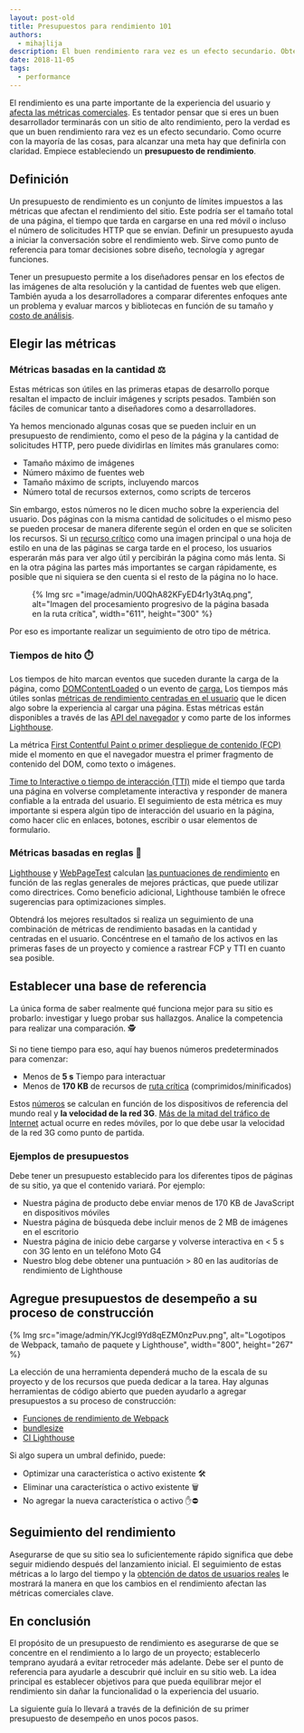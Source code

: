 ```yaml
---
layout: post-old
title: Presupuestos para rendimiento 101
authors:
  - mihajlija
description: El buen rendimiento rara vez es un efecto secundario. Obtenga información sobre los presupuestos de rendimiento y cómo pueden encaminarlo hacia el éxito.
date: 2018-11-05
tags:
  - performance
---
```


El rendimiento es una parte importante de la experiencia del usuario y [afecta las métricas comerciales](https://wpostats.com/). Es tentador pensar que si eres un buen desarrollador terminarás con un sitio de alto rendimiento, pero la verdad es que un buen rendimiento rara vez es un efecto secundario. Como ocurre con la mayoría de las cosas, para alcanzar una meta hay que definirla con claridad. Empiece estableciendo un **presupuesto de rendimiento**.

## Definición

Un presupuesto de rendimiento es un conjunto de límites impuestos a las métricas que afectan el rendimiento del sitio. Este podría ser el tamaño total de una página, el tiempo que tarda en cargarse en una red móvil o incluso el número de solicitudes HTTP que se envían. Definir un presupuesto ayuda a iniciar la conversación sobre el rendimiento web. Sirve como punto de referencia para tomar decisiones sobre diseño, tecnología y agregar funciones.

Tener un presupuesto permite a los diseñadores pensar en los efectos de las imágenes de alta resolución y la cantidad de fuentes web que eligen. También ayuda a los desarrolladores a comparar diferentes enfoques ante un problema y evaluar marcos y bibliotecas en función de su tamaño y [costo de análisis](https://medium.com/@addyosmani/the-cost-of-javascript-in-2018-7d8950fbb5d4).

## Elegir las métricas

### Métricas basadas en la cantidad ⚖️

Estas métricas son útiles en las primeras etapas de desarrollo porque resaltan el impacto de incluir imágenes y scripts pesados. También son fáciles de comunicar tanto a diseñadores como a desarrolladores.

Ya hemos mencionado algunas cosas que se pueden incluir en un presupuesto de rendimiento, como el peso de la página y la cantidad de solicitudes HTTP, pero puede dividirlas en límites más granulares como:

- Tamaño máximo de imágenes
- Número máximo de fuentes web
- Tamaño máximo de scripts, incluyendo marcos
- Número total de recursos externos, como scripts de terceros

Sin embargo, estos números no le dicen mucho sobre la experiencia del usuario. Dos páginas con la misma cantidad de solicitudes o el mismo peso se pueden procesar de manera diferente según el orden en que se soliciten los recursos. Si un [recurso crítico](https://developers.google.com/web/fundamentals/performance/critical-rendering-path/) como una imagen principal o una hoja de estilo en una de las páginas se carga tarde en el proceso, los usuarios esperarán más para ver algo útil y percibirán la página como más lenta. Si en la otra página las partes más importantes se cargan rápidamente, es posible que ni siquiera se den cuenta si el resto de la página no lo hace.

<figure class="w-figure">{% Img src ="image/admin/U0QhA82KFyED4r1y3tAq.png", alt="Imagen del procesamiento progresivo de la página basada en la ruta crítica", width="611", height="300" %}</figure>

Por eso es importante realizar un seguimiento de otro tipo de métrica.

### Tiempos de hito ⏱️

Los tiempos de hito marcan eventos que suceden durante la carga de la página, como [DOMContentLoaded](https://developer.mozilla.org/docs/Web/Events/DOMContentLoaded) o un evento de [carga.](https://developer.mozilla.org/docs/Web/Events/load) Los tiempos más útiles sonlas  [métricas de rendimiento centradas en el usuario](https://developers.google.com/web/fundamentals/performance/user-centric-performance-metrics) que le dicen algo sobre la experiencia al cargar una página. Estas métricas están disponibles a través de las [API del navegador](https://developers.google.com/web/fundamentals/performance/user-centric-performance-metrics#measuring_these_metrics_on_real_users_devices) y como parte de los informes [Lighthouse](https://developers.google.com/web/tools/lighthouse/).

La métrica [First Contentful Paint o primer despliegue de contenido (FCP)](/first-contentful-paint) mide el momento en que el navegador muestra el primer fragmento de contenido del DOM, como texto o imágenes.

[Time to Interactive o tiempo de interacción (TTI)](/interactive) mide el tiempo que tarda una página en volverse completamente interactiva y responder de manera confiable a la entrada del usuario. El seguimiento de esta métrica es muy importante si espera algún tipo de interacción del usuario en la página, como hacer clic en enlaces, botones, escribir o usar elementos de formulario.

### Métricas basadas en reglas 💯

[Lighthouse](https://developers.google.com/web/tools/lighthouse/) y [WebPageTest](https://www.webpagetest.org/) calculan [las puntuaciones de rendimiento](https://developers.google.com/web/tools/lighthouse/scoring#perf-scoring) en función de las reglas generales de mejores prácticas, que puede utilizar como directrices. Como beneficio adicional, Lighthouse también le ofrece sugerencias para optimizaciones simples.

Obtendrá los mejores resultados si realiza un seguimiento de una combinación de métricas de rendimiento basadas en la cantidad y centradas en el usuario. Concéntrese en el tamaño de los activos en las primeras fases de un proyecto y comience a rastrear FCP y TTI en cuanto sea posible.

## Establecer una base de referencia

La única forma de saber realmente qué funciona mejor para su sitio es probarlo: investigar y luego probar sus hallazgos. Analice la competencia para realizar una comparación. 🕵️

Si no tiene tiempo para eso, aquí hay buenos números predeterminados para comenzar:

- Menos de **5 s** Tiempo para interactuar
- Menos de **170 KB** de recursos de [ruta crítica](https://developers.google.com/web/fundamentals/performance/critical-rendering-path/) (comprimidos/minificados)

Estos [números](https://infrequently.org/2017/10/can-you-afford-it-real-world-web-performance-budgets/) se calculan en función de los dispositivos de referencia del mundo real y **la velocidad de la red 3G**. [Más de la mitad del tráfico de Internet](https://www.statista.com/statistics/277125/share-of-website-traffic-coming-from-mobile-devices/) actual ocurre en redes móviles, por lo que debe usar la velocidad de la red 3G como punto de partida.

### Ejemplos de presupuestos

Debe tener un presupuesto establecido para los diferentes tipos de páginas de su sitio, ya que el contenido variará. Por ejemplo:

- Nuestra página de producto debe enviar menos de 170 KB de JavaScript en dispositivos móviles
- Nuestra página de búsqueda debe incluir menos de 2 MB de imágenes en el escritorio
- Nuestra página de inicio debe cargarse y volverse interactiva en &lt; 5 s con 3G lento en un teléfono Moto G4
- Nuestro blog debe obtener una puntuación &gt; 80 en las auditorías de rendimiento de Lighthouse

## Agregue presupuestos de desempeño a su proceso de construcción

{% Img src="image/admin/YKJcgI9Yd8qEZM0nzPuv.png", alt="Logotipos de Webpack, tamaño de paquete y Lighthouse", width="800", height="267" %}

La elección de una herramienta dependerá mucho de la escala de su proyecto y de los recursos que pueda dedicar a la tarea. Hay algunas herramientas de código abierto que pueden ayudarlo a agregar presupuestos a su proceso de construcción:

- [Funciones de rendimiento de Webpack](https://webpack.js.org/configuration/performance/)
- [bundlesize](https://github.com/siddharthkp/bundlesize)
- [CI Lighthouse](https://github.com/GoogleChrome/lighthouse-ci)

Si algo supera un umbral definido, puede:

- Optimizar una característica o activo existente 🛠️
- Eliminar una característica o activo existente 🗑️
- No agregar la nueva característica o activo ✋⛔

## Seguimiento del rendimiento

Asegurarse de que su sitio sea lo suficientemente rápido significa que debe seguir midiendo después del lanzamiento inicial. El seguimiento de estas métricas a lo largo del tiempo y la [obtención de datos de usuarios reales](https://developers.google.com/web/fundamentals/performance/navigation-and-resource-timing/) le mostrará la manera en que los cambios en el rendimiento afectan las métricas comerciales clave.

## En conclusión

El propósito de un presupuesto de rendimiento es asegurarse de que se concentre en el rendimiento a lo largo de un proyecto; establecerlo temprano ayudará a evitar retroceder más adelante. Debe ser el punto de referencia para ayudarle a descubrir qué incluir en su sitio web. La idea principal es establecer objetivos para que pueda equilibrar mejor el rendimiento sin dañar la funcionalidad o la experiencia del usuario.

La siguiente guía lo llevará a través de la definición de su primer presupuesto de desempeño en unos pocos pasos.
